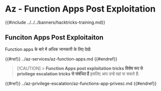 # Az - Function Apps Post Exploitation

{{#include ../../../banners/hacktricks-training.md}}

## Funciton Apps Post Exploitaiton

Function apps के बारे में अधिक जानकारी के लिए देखें:

{{#ref}}
../az-services/az-function-apps.md
{{#endref}}

> [!CAUTION] > **Function Apps post exploitation tricks विशेष रूप से privilege escalation tricks से संबंधित हैं** इसलिए आप उन्हें वहां पा सकते हैं:

{{#ref}}
../az-privilege-escalation/az-functions-app-privesc.md
{{#endref}}
